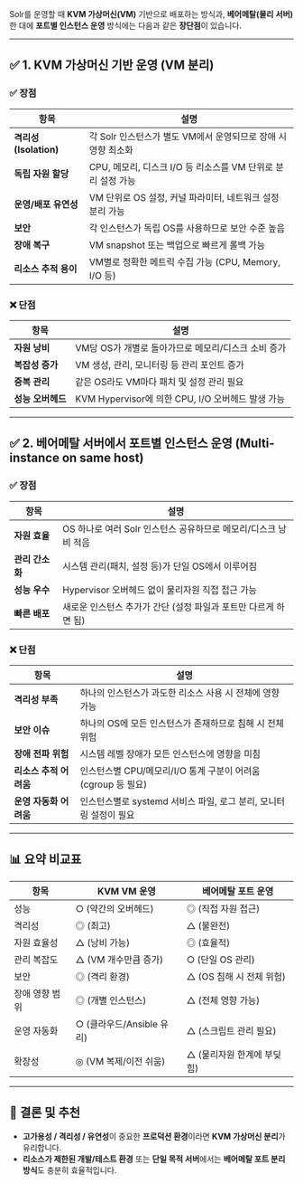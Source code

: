 Solr를 운영할 때 **KVM 가상머신(VM)** 기반으로 배포하는 방식과, **베어메탈(물리 서버)** 한 대에 **포트별 인스턴스 운영** 방식에는 다음과 같은 **장단점**이 있습니다.

---

## ✅ 1. KVM 가상머신 기반 운영 (VM 분리)

### ✅ 장점

| 항목                  | 설명                                       |
| ------------------- | ---------------------------------------- |
| **격리성 (Isolation)** | 각 Solr 인스턴스가 별도 VM에서 운영되므로 장애 시 영향 최소화   |
| **독립 자원 할당**        | CPU, 메모리, 디스크 I/O 등 리소스를 VM 단위로 분리 설정 가능 |
| **운영/배포 유연성**       | VM 단위로 OS 설정, 커널 파라미터, 네트워크 설정 분리 가능     |
| **보안**              | 각 인스턴스가 독립 OS를 사용하므로 보안 수준 높음            |
| **장애 복구**           | VM snapshot 또는 백업으로 빠르게 롤백 가능            |
| **리소스 추적 용이**       | VM별로 정확한 메트릭 수집 가능 (CPU, Memory, I/O 등)  |

### ❌ 단점

| 항목          | 설명                                     |
| ----------- | -------------------------------------- |
| **자원 낭비**   | VM당 OS가 개별로 돌아가므로 메모리/디스크 소비 증가        |
| **복잡성 증가**  | VM 생성, 관리, 모니터링 등 관리 포인트 증가            |
| **중복 관리**   | 같은 OS라도 VM마다 패치 및 설정 관리 필요             |
| **성능 오버헤드** | KVM Hypervisor에 의한 CPU, I/O 오버헤드 발생 가능 |

---

## ✅ 2. 베어메탈 서버에서 포트별 인스턴스 운영 (Multi-instance on same host)

### ✅ 장점

| 항목         | 설명                                      |
| ---------- | --------------------------------------- |
| **자원 효율**  | OS 하나로 여러 Solr 인스턴스 공유하므로 메모리/디스크 낭비 적음 |
| **관리 간소화** | 시스템 관리(패치, 설정 등)가 단일 OS에서 이루어짐          |
| **성능 우수**  | Hypervisor 오버헤드 없이 물리자원 직접 접근 가능        |
| **빠른 배포**  | 새로운 인스턴스 추가가 간단 (설정 파일과 포트만 다르게 하면 됨)   |

### ❌ 단점

| 항목             | 설명                                         |
| -------------- | ------------------------------------------ |
| **격리성 부족**     | 하나의 인스턴스가 과도한 리소스 사용 시 전체에 영향 가능           |
| **보안 이슈**      | 하나의 OS에 모든 인스턴스가 존재하므로 침해 시 전체 위험          |
| **장애 전파 위험**   | 시스템 레벨 장애가 모든 인스턴스에 영향을 미침                 |
| **리소스 추적 어려움** | 인스턴스별 CPU/메모리/I/O 통계 구분이 어려움 (cgroup 등 필요) |
| **운영 자동화 어려움** | 인스턴스별로 systemd 서비스 파일, 로그 분리, 모니터링 설정이 필요  |

---

## 📊 요약 비교표

| 항목       | KVM VM 운영           | 베어메탈 포트 운영        |
| -------- | ------------------- | ----------------- |
| 성능       | ○ (약간의 오버헤드)        | ◎ (직접 자원 접근)      |
| 격리성      | ◎ (최고)              | △ (불완전)           |
| 자원 효율성   | △ (낭비 가능)           | ◎ (효율적)           |
| 관리 복잡도   | △ (VM 개수만큼 증가)      | ○ (단일 OS 관리)      |
| 보안       | ◎ (격리 환경)           | △ (OS 침해 시 전체 위험) |
| 장애 영향 범위 | ◎ (개별 인스턴스)         | △ (전체 영향 가능)      |
| 운영 자동화   | ○ (클라우드/Ansible 유리) | △ (스크립트 관리 필요)    |
| 확장성      | ◎ (VM 복제/이전 쉬움)     | △ (물리자원 한계에 부딪힘)  |

---

## 🧭 결론 및 추천

* **고가용성 / 격리성 / 유연성**이 중요한 **프로덕션 환경**이라면 **KVM 가상머신 분리**가 유리합니다.
* **리소스가 제한된 개발/테스트 환경** 또는 **단일 목적 서버**에서는 **베어메탈 포트 분리 방식**도 충분히 효율적입니다.

